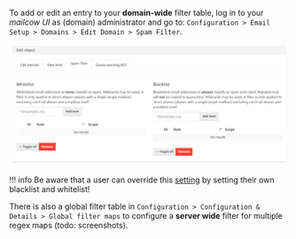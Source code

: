 To add or edit an entry to your **domain-wide** filter table, log in to your *mailcow UI* as (domain) administrator and go to: 
`Configuration > Email Setup > Domains > Edit Domain > Spam Filter`.

![Black- and Whitelist Configuration](../../assets/images/manual-guides/mailcow-bl_wl.en.png)


!!! info
    Be aware that a user can override this [setting](u_e-mailcow_ui-spamfilter.en.md) by setting their own blacklist and whitelist!

There is also a global filter table in `Configuration > Configuration & Details > Global filter maps` to configure a **server wide** filter for multiple regex maps (todo: screenshots).